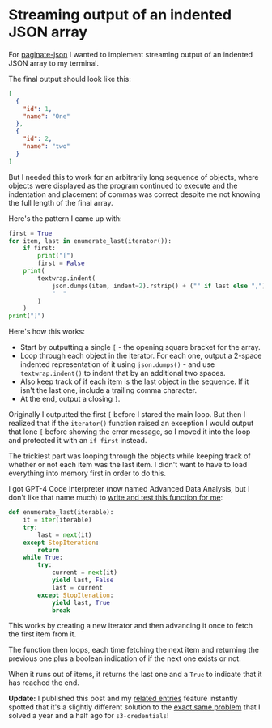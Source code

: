 # Streaming output of an indented JSON array

For [paginate-json]() I wanted to implement streaming output of an indented JSON array to my terminal.

The final output should look like this:
```json
[
  {
    "id": 1,
    "name": "One"
  },
  {
    "id": 2,
    "name": "two"
  }
]
```
But I needed this to work for an arbitrarily long sequence of objects, where objects were displayed as the program continued to execute and the indentation and placement of commas was correct despite me not knowing the full length of the final array.

Here's the pattern I came up with:

```python
first = True
for item, last in enumerate_last(iterator()):
    if first:
        print("[")
        first = False
    print(
        textwrap.indent(
            json.dumps(item, indent=2).rstrip() + ("" if last else ","),
            "  "
        )
    )
print("]")
```
Here's how this works:

- Start by outputting a single `[` - the opening square bracket for the array.
- Loop through each object in the iterator. For each one, output a 2-space indented representation of it using `json.dumps()` - and use `textwrap.indent()` to indent that by an additional two spaces.
- Also keep track of if each item is the last object in the sequence. If it isn't the last one, include a trailing comma character.
- At the end, output a closing `]`.

Originally I outputted the first `[` before I stared the main loop. But then I realized that if the `iterator()` function raised an exception I would output that lone `[` before showing the error message, so I moved it into the loop and protected it with an `if first` instead.

The trickiest part was looping through the objects while keeping track of whether or not each item was the last item. I didn't want to have to load everything into memory first in order to do this.

I got GPT-4 Code Interpreter (now named Advanced Data Analysis, but I don't like that name much) to [write and test this function for me](https://chat.openai.com/share/83c1cac0-0e53-4e24-bebb-1c5437da2f31):

```python
def enumerate_last(iterable):
    it = iter(iterable)
    try:
        last = next(it)
    except StopIteration:
        return
    while True:
        try:
            current = next(it)
            yield last, False
            last = current
        except StopIteration:
            yield last, True
            break
```
This works by creating a new iterator and then advancing it once to fetch the first item from it.

The function then loops, each time fetching the next item and returning the previous one plus a boolean indication of if the next one exists or not.

When it runs out of items, it returns the last one and a `True` to indicate that it has reached the end.

**Update:** I published this post and my [related entries](https://til.simonwillison.net/llms/openai-embeddings-related-content) feature instantly spotted that it's a slightly different solution to the [exact same problem](https://til.simonwillison.net/python/output-json-array-streaming) that I solved a year and a half ago for `s3-credentials`!
